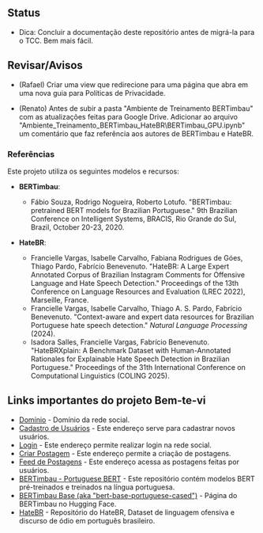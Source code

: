 ## Status
- Dica: Concluir a documentação deste repositório antes de migrá-la para o TCC. Bem mais fácil.

## Revisar/Avisos

- (Rafael) Criar uma view que redirecione para uma página que abra em uma nova guia para Políticas de Privacidade.

- (Renato) Antes de subir a pasta "Ambiente de Treinamento BERTimbau" com as atualizações feitas para Google Drive. Adicionar ao arquivo "Ambiente_Treinamento_BERTimbau_HateBR\BERTimbau_GPU.ipynb" um comentário que faz referência aos autores de BERTimbau e HateBR.

### Referências

Este projeto utiliza os seguintes modelos e recursos:

- **BERTimbau**: 
  - Fábio Souza, Rodrigo Nogueira, Roberto Lotufo. "BERTimbau: pretrained BERT models for Brazilian Portuguese." 9th Brazilian Conference on Intelligent Systems, BRACIS, Rio Grande do Sul, Brazil, October 20-23, 2020.

- **HateBR**:
  - Francielle Vargas, Isabelle Carvalho, Fabiana Rodrigues de Góes, Thiago Pardo, Fabrício Benevenuto. "HateBR: A Large Expert Annotated Corpus of Brazilian Instagram Comments for Offensive Language and Hate Speech Detection." Proceedings of the 13th Conference on Language Resources and Evaluation (LREC 2022), Marseille, France.
  - Francielle Vargas, Isabelle Carvalho, Thiago A. S. Pardo, Fabrício Benevenuto. "Context-aware and expert data resources for Brazilian Portuguese hate speech detection." *Natural Language Processing* (2024).
  - Isadora Salles, Francielle Vargas, Fabrício Benevenuto. "HateBRXplain: A Benchmark Dataset with Human-Annotated Rationales for Explainable Hate Speech Detection in Brazilian Portuguese." Proceedings of the 31th International Conference on Computational Linguistics (COLING 2025).

## Links importantes do projeto Bem-te-vi

- [Domínio](https://bemtevisocial.com.br) - Domínio da rede social.
- [Cadastro de Usuários](http://bem-te-vi-social.test/registro) - Este endereço serve para cadastrar novos usuários.
- [Login](http://bem-te-vi-social.test/login) - Este endereço permite realizar login na rede social.
- [Criar Postagem](http://bem-te-vi-social.test/postagens/criar) - Este endereço permite a criação de postagens.
- [Feed de Postagens](http://bem-te-vi-social.test/feed) - Este endereço acessa as postagens feitas por usuários.
- [BERTimbau - Portuguese BERT](https://github.com/neuralmind-ai/portuguese-bert/) - Este repositório contém modelos BERT pré-treinados e treinados na língua portuguesa.
- [BERTimbau Base (aka "bert-base-portuguese-cased")](https://huggingface.co/neuralmind/bert-base-portuguese-cased) - Página do BERTimbau no Hugging Face.
- [HateBR](https://github.com/franciellevargas/HateBR) - Repositório do HateBR, Dataset de linguagem ofensiva e discurso de ódio em português brasileiro.
